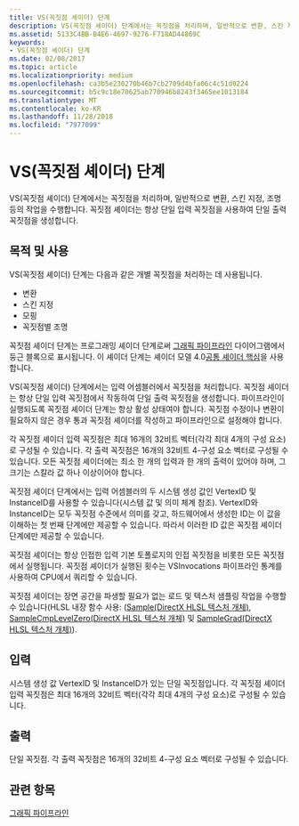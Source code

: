 ```yaml
---
title: VS(꼭짓점 셰이더) 단계
description: VS(꼭짓점 셰이더) 단계에서는 꼭짓점을 처리하며, 일반적으로 변환, 스킨 지정, 조명 등의 작업을 수행합니다. 꼭짓점 셰이더는 항상 단일 입력 꼭짓점을 사용하여 단일 출력 꼭짓점을 생성합니다.
ms.assetid: 5133C4BB-B4E6-4697-9276-F718AD44869C
keywords:
- VS(꼭짓점 셰이더) 단계
ms.date: 02/08/2017
ms.topic: article
ms.localizationpriority: medium
ms.openlocfilehash: ca3b5e230270b46b7cb2709d4bfa06c4c51d0224
ms.sourcegitcommit: b5c9c18e70625ab770946b8243f3465ee1013184
ms.translationtype: MT
ms.contentlocale: ko-KR
ms.lasthandoff: 11/28/2018
ms.locfileid: "7977099"
---
```

# <a name="vertex-shader-vs-stage"></a>VS(꼭짓점 셰이더) 단계


VS(꼭짓점 셰이더) 단계에서는 꼭짓점을 처리하며, 일반적으로 변환, 스킨 지정, 조명 등의 작업을 수행합니다. 꼭짓점 셰이더는 항상 단일 입력 꼭짓점을 사용하여 단일 출력 꼭짓점을 생성합니다.

## <a name="span-idpurposeandusesspanspan-idpurposeandusesspanspan-idpurposeandusesspanpurpose-and-uses"></a><span id="Purpose_and_uses"></span><span id="purpose_and_uses"></span><span id="PURPOSE_AND_USES"></span>목적 및 사용


VS(꼭짓점 셰이더) 단계는 다음과 같은 개별 꼭짓점을 처리하는 데 사용됩니다.

-   변환
-   스킨 지정
-   모핑
-   꼭짓점별 조명

꼭짓점 셰이더 단계는 프로그래밍 셰이더 단계로써 [그래픽 파이프라인](graphics-pipeline.md) 다이어그램에서 둥근 블록으로 표시됩니다. 이 셰이더 단계는 셰이더 모델 4.0[공통 셰이더 핵심](https://msdn.microsoft.com/library/windows/desktop/bb509580)을 사용합니다.

VS(꼭짓점 셰이더) 단계에서는 입력 어셈블러에서 꼭짓점을 처리합니다. 꼭짓점 셰이더는 항상 단일 입력 꼭짓점에서 작동하여 단일 출력 꼭짓점을 생성합니다. 파이프라인이 실행되도록 꼭짓점 셰이더 단계는 항상 활성 상태여야 합니다. 꼭짓점 수정이나 변환이 필요하지 않은 경우 통과 꼭짓점 셰이더를 작성하고 파이프라인으로 설정해야 합니다.

각 꼭짓점 셰이더 입력 꼭짓점은 최대 16개의 32비트 벡터(각각 최대 4개의 구성 요소)로 구성될 수 있습니다. 각 출력 꼭짓점은 16개의 32비트 4-구성 요소 벡터로 구성될 수 있습니다. 모든 꼭짓점 셰이더에는 최소 한 개의 입력과 한 개의 출력이 있어야 하며, 그 크기는 스칼라 값 하나 이상이어야 합니다.

꼭짓점 셰이더 단계에서는 입력 어셈블러의 두 시스템 생성 값인 VertexID 및 InstanceID를 사용할 수 있습니다(시스템 값 및 의미 체계 참조). VertexID와 InstanceID는 모두 꼭짓점 수준에서 의미를 갖고, 하드웨어에서 생성한 ID는 이 값을 이해하는 첫 번째 단계에만 제공할 수 있습니다. 따라서 이러한 ID 값은 꼭짓점 셰이더 단계에만 제공할 수 있습니다.

꼭짓점 셰이더는 항상 인접한 입력 기본 토폴로지의 인접 꼭짓점을 비롯한 모든 꼭짓점에서 실행됩니다. 꼭짓점 셰이더가 실행된 횟수는 VSInvocations 파이프라인 통계를 사용하여 CPU에서 쿼리할 수 있습니다.

꼭짓점 셰이더는 장면 공간을 파생할 필요가 없는 로드 및 텍스처 샘플링 작업을 수행할 수 있습니다(HLSL 내장 함수 사용: ([Sample(DirectX HLSL 텍스처 개체)](https://msdn.microsoft.com/library/windows/desktop/bb509695), [SampleCmpLevelZero(DirectX HLSL 텍스처 개체)](https://msdn.microsoft.com/library/windows/desktop/bb509697) 및 [SampleGrad(DirectX HLSL 텍스처 개체)](https://msdn.microsoft.com/library/windows/desktop/bb509698)).

## <a name="span-idinputspanspan-idinputspanspan-idinputspaninput"></a><span id="Input"></span><span id="input"></span><span id="INPUT"></span>입력


시스템 생성 값 VertexID 및 InstanceID가 있는 단일 꼭짓점입니다. 각 꼭짓점 셰이더 입력 꼭짓점은 최대 16개의 32비트 벡터(각각 최대 4개의 구성 요소)로 구성될 수 있습니다.

## <a name="span-idoutputspanspan-idoutputspanspan-idoutputspanoutput"></a><span id="Output"></span><span id="output"></span><span id="OUTPUT"></span>출력


단일 꼭짓점. 각 출력 꼭짓점은 16개의 32비트 4-구성 요소 벡터로 구성될 수 있습니다.

## <a name="span-idrelated-topicsspanrelated-topics"></a><span id="related-topics"></span>관련 항목


[그래픽 파이프라인](graphics-pipeline.md)

 

 




